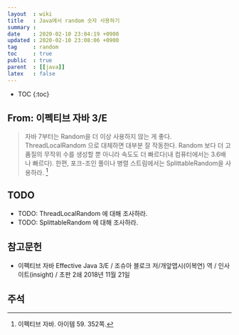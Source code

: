 ```yaml
---
layout  : wiki
title   : Java에서 random 숫자 사용하기
summary : 
date    : 2020-02-10 23:04:19 +0900
updated : 2020-02-10 23:08:06 +0900
tag     : random
toc     : true
public  : true
parent  : [[java]]
latex   : false
---
```

* TOC
{:toc}

## From: 이펙티브 자바 3/E

> 자바 7부터는 Random을 더 이상 사용하지 않는 게 좋다. ThreadLocalRandom 으로 대체하면 대부분 잘 작동한다. Random 보다 더 고품질의 무작위 수를 생성할 뿐 아니라 속도도 더 빠르다(내 컴퓨터에서는 3.6배나 빠르다). 한편, 포크-조인 풀이나 병렬 스트림에서는 SplittableRandom을 사용하라.
[^effective-352]

## TODO

* TODO: ThreadLocalRandom 에 대해 조사하라.
* TODO: SplittableRandom 에 대해 조사하라.

## 참고문헌

* 이펙티브 자바 Effective Java 3/E / 조슈아 블로크 저/개앞맵시(이복연) 역 / 인사이트(insight) / 초판 2쇄 2018년 11월 21일

## 주석
[^effective-352]: 이펙티브 자바. 아이템 59. 352쪽.

